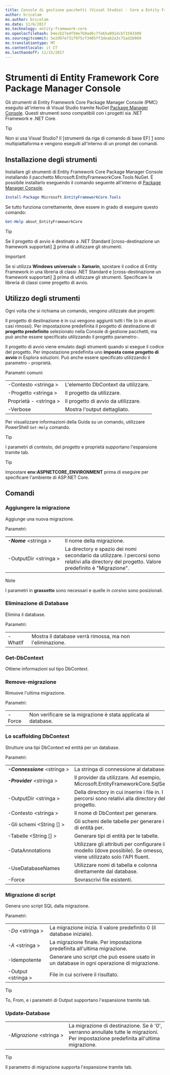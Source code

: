 ```yaml
---
title: Console di gestione pacchetti (Visual Studio) - Core a Entity Framework
author: bricelam
ms.author: bricelam
ms.date: 11/6/2017
ms.technology: entity-framework-core
ms.openlocfilehash: b4ecb27edf94e7b9ad6c7fe65a891dcbf1593309
ms.sourcegitcommit: 5e2d97e731f975cf3405ff3deab2a3c75ad1b969
ms.translationtype: MT
ms.contentlocale: it-IT
ms.lasthandoff: 11/15/2017
---
```

<a name="ef-core-package-manager-console-tools"></a>Strumenti di Entity Framework Core Package Manager Console
=====================================
Gli strumenti di Entity Framework Core Package Manager Console (PMC) eseguito all'interno di Visual Studio tramite NuGet [Package Manager Console][2].
Questi strumenti sono compatibili con i progetti sia .NET Framework e .NET Core.

> [!TIP]
> Non si usa Visual Studio? Il [strumenti da riga di comando di base EF] [ 1] sono multipiattaforma e vengono eseguiti all'interno di un prompt dei comandi.

<a name="installing-the-tools"></a>Installazione degli strumenti
--------------------
Installare gli strumenti di Entity Framework Core Package Manager Console installando il pacchetto Microsoft.EntityFrameworkCore.Tools NuGet.
È possibile installarlo eseguendo il comando seguente all'interno di [Package Manager Console][2].

``` powershell
Install-Package Microsoft.EntityFrameworkCore.Tools
```

Se tutto funziona correttamente, deve essere in grado di eseguire questo comando:

``` powershell
Get-Help about_EntityFrameworkCore
```
> [!TIP]
> Se il progetto di avvio è destinato a .NET Standard [cross-destinazione un framework supportati] [ 3] prima di utilizzare gli strumenti.

> [!IMPORTANT]
> Se si utilizza **Windows universale** o **Xamarin**, spostare il codice di Entity Framework in una libreria di classi .NET Standard e [cross-destinazione un framework supportati] [ 3] prima di utilizzare gli strumenti. Specificare la libreria di classi come progetto di avvio.

<a name="using-the-tools"></a>Utilizzo degli strumenti
---------------
Ogni volta che si richiama un comando, vengono utilizzate due progetti:

Il progetto di destinazione è in cui vengono aggiunti tutti i file (o in alcuni casi rimossi). Per impostazione predefinita il progetto di destinazione di **progetto predefinito** selezionato nella Console di gestione pacchetti, ma può anche essere specificato utilizzando il progetto parametro-.

Il progetto di avvio viene emulato dagli strumenti quando si esegue il codice del progetto. Per impostazione predefinita uno **imposta come progetto di avvio** in Esplora soluzioni. Può anche essere specificato utilizzando il parametro - proprietà.

Parametri comuni:

|                           |                             |
| ------------------------- | --------------------------- |
| -Contesto \<stringa >        | L'elemento DbContext da utilizzare.       |
| -Progetto \<stringa >        | Il progetto da utilizzare.         |
| Proprietà - \<stringa > | Il progetto di avvio da utilizzare. |
| -Verbose                  | Mostra l'output dettagliato.        |

Per visualizzare informazioni della Guida su un comando, utilizzare PowerShell `Get-Help` comando.

> [!TIP]
> I parametri di contesto, del progetto e proprietà supportano l'espansione tramite tab.

> [!TIP]
> Impostare **env:ASPNETCORE_ENVIRONMENT** prima di eseguire per specificare l'ambiente di ASP.NET Core.

<a name="commands"></a>Comandi
--------

### <a name="add-migration"></a>Aggiungere la migrazione

Aggiunge una nuova migrazione.

Parametri:

|                                    |                                                                                 |
| ---------------------------------- | ------------------------------------------------------------------------------- |
| ***-Nome*** \<stringa >              | Il nome della migrazione.                                                      |
| <nobr>-OutputDir \<stringa ></nobr>  | La directory e spazio dei nomi secondario da utilizzare. I percorsi sono relativi alla directory del progetto. Valore predefinito è "Migrazione". |

> [!NOTE]
> I parametri in **grassetto** sono necessari e quelle in *corsivo* sono posizionali.

### <a name="drop-database"></a>Eliminazione di Database

Elimina il database.

Parametri:

|          |                                                          |
| -------- | -------------------------------------------------------- |
| -WhatIf  | Mostra il database verrà rimossa, ma non l'eliminazione. |

### <a name="get-dbcontext"></a>Get-DbContext

Ottiene informazioni sul tipo DbContext.

### <a name="remove-migration"></a>Remove-migrazione

Rimuove l'ultima migrazione.

Parametri:

|        |                                                                       |
| ------ | --------------------------------------------------------------------- |
| -Force | Non verificare se la migrazione è stata applicata al database. |

### <a name="scaffold-dbcontext"></a>Lo scaffolding DbContext

Strutture una tipi DbContext ed entità per un database.

Parametri:

|                                          |                                                                           |
| ---------------------------------------- | ------------------------------------------------------------------------- |
| <nobr>***-Connessione*** \<stringa ></nobr> | La stringa di connessione al database.                                    |
| ***-Provider*** \<stringa >                | Il provider da utilizzare. Ad esempio, Microsoft.EntityFrameworkCore.SqlServer)       |
| -OutputDir \<stringa >                     | Della directory in cui inserire i file in. I percorsi sono relativi alla directory del progetto. |
| -Contesto \<stringa >                       | Il nome di DbContext per generare.                                    |
| -Gli schemi \<String [] >                     | Gli schemi delle tabelle per generare i tipi di entità per.                       |
| -Tabelle \<String [] >                      | Generare tipi di entità per le tabelle.                                  |
| -DataAnnotations                         | Utilizzare gli attributi per configurare il modello (dove possibile). Se omesso, viene utilizzato solo l'API fluent. |
| -UseDatabaseNames                        | Utilizzare nomi di tabella e colonna direttamente dal database.                    |
| -Force                                   | Sovrascrivi file esistenti.                                                 |

### <a name="script-migration"></a>Migrazione di script

Genera uno script SQL dalla migrazione.

Parametri:

|                   |                                                                    |
| ----------------- | ------------------------------------------------------------------ |
| *-Da* \<stringa > | La migrazione inizia. Il valore predefinito 0 (il database iniziale).      |
| *-A* \<stringa >   | La migrazione finale. Per impostazione predefinita all'ultima migrazione.              |
| -Idempotente       | Generare uno script che può essere usato in un database in ogni operazione di migrazione. |
| -Output \<stringa > | File in cui scrivere il risultato.                                   |

> [!TIP]
> To, From, e i parametri di Output supportano l'espansione tramite tab.

### <a name="update-database"></a>Update-Database

|                                     |                                                                                |
| ----------------------------------- | ------------------------------------------------------------------------------ |
| <nobr>*-Migrazione* \<stringa ></nobr> | La migrazione di destinazione. Se è '0', verranno annullate tutte le migrazioni. Per impostazione predefinita all'ultima migrazione. |

> [!TIP]
> Il parametro di migrazione supporta l'espansione tramite tab.


  [1]: dotnet.md
  [2]: https://docs.microsoft.com/nuget/tools/package-manager-console
  [3]: index.md#frameworks
